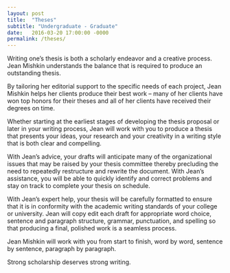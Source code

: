 ```yaml
---
layout: post
title:  "Theses"
subtitle: "Undergraduate - Graduate"
date:   2016-03-20 17:00:00 -0000
permalink: /theses/
---
```

Writing one’s thesis is both a scholarly endeavor and a creative process.  Jean Mishkin understands the balance that is required to produce an outstanding thesis.

By tailoring her editorial support to the specific needs of each project, Jean Mishkin helps her clients produce their best work – many of her clients have won top honors for their theses and all of her clients have received their degrees on time.

Whether starting at the earliest stages of developing the thesis proposal or later in your writing process, Jean will work with you to produce a thesis that presents your ideas, your research and your creativity in a writing style that is both clear and compelling.

With Jean’s advice, your drafts will anticipate many of the organizational issues that may be raised by your thesis committee thereby precluding the need to repeatedly restructure and rewrite the document.  With Jean’s assistance, you will be able to quickly identify and correct problems and stay on track to complete your thesis on schedule.

With Jean’s expert help, your thesis will be carefully formatted to ensure that it is in conformity with the academic writing standards of your college or university.  Jean will copy edit each draft for appropriate word choice, sentence and paragraph structure, grammar, punctuation, and spelling so that producing a final, polished work is a seamless process.

Jean Mishkin will work with you from start to finish, word by word, sentence by sentence, paragraph by paragraph.

Strong scholarship deserves strong writing.
